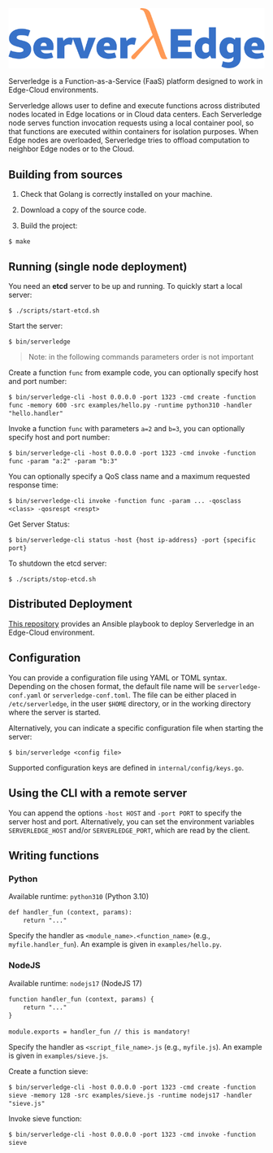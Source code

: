 ![ServerlEdge](docs/logo.png)

Serverledge is a Function-as-a-Service (FaaS) platform designed to
work in Edge-Cloud environments.

Serverledge allows user to define and execute functions across
distributed nodes located in Edge locations or in Cloud data centers.
Each Serverledge node serves function invocation requests using a local
container pool, so that functions are executed within containers for isolation purposes.
When Edge nodes are overloaded, Serverledge tries to offload computation
to neighbor Edge nodes or to the Cloud.

## Building from sources

1. Check that Golang is correctly installed on your machine.

1. Download a copy of the source code.

1. Build the project:

```
$ make
```

## Running (single node deployment)

You need an **etcd** server to be up and running. To quickly start a local
server:

	$ ./scripts/start-etcd.sh

Start the server:

	$ bin/serverledge

> Note: in the following commands parameters order is not important

Create a function `func` from example code, you can optionally specify host and port number:

	$ bin/serverledge-cli -host 0.0.0.0 -port 1323 -cmd create -function func -memory 600 -src examples/hello.py -runtime python310 -handler "hello.handler" 

Invoke a function `func` with parameters `a=2` and `b=3`, you can optionally specify host and port number:

	$ bin/serverledge-cli -host 0.0.0.0 -port 1323 -cmd invoke -function func -param "a:2" -param "b:3"

You can optionally specify a QoS class name and a maximum requested response
time:

	$ bin/serverledge-cli invoke -function func -param ... -qosclass <class> -qosrespt <respt>

Get Server Status:
 
    $ bin/serverledge-cli status -host {host ip-address} -port {specific port}


To shutdown the etcd server:

	$ ./scripts/stop-etcd.sh

## Distributed Deployment

[This repository](https://github.com/grussorusso/serverledge-deploy) provides an Ansible playbook to deploy Serverledge in an 
Edge-Cloud environment.

## Configuration

You can provide a configuration file using YAML or TOML syntax. Depending on the
chosen format, the default file name will be `serverledge-conf.yaml` or
`serverledge-conf.toml`. The file can be either placed in `/etc/serverledge`,
in the user `$HOME` directory, or in the working directory where the server is
started.

Alternatively, you can indicate a specific configuration file when starting the
server:

	$ bin/serverledge <config file>

Supported configuration keys are defined in `internal/config/keys.go`.

## Using the CLI with a remote server

You can append the options `-host HOST` and `-port PORT` to specify the server
host and port. Alternatively, you can set the environment variables
`SERVERLEDGE_HOST` and/or `SERVERLEDGE_PORT`, which are read by the client.


## Writing functions

### Python

Available runtime: `python310` (Python 3.10)

	def handler_fun (context, params):
		return "..."

Specify the handler as `<module_name>.<function_name>` (e.g., `myfile.handler_fun`).
An example is given in `examples/hello.py`.

### NodeJS

Available runtime: `nodejs17` (NodeJS 17)

	function handler_fun (context, params) {
		return "..."
	}

	module.exports = handler_fun // this is mandatory!

Specify the handler as `<script_file_name>.js` (e.g., `myfile.js`).
An example is given in `examples/sieve.js`.

Create a function sieve:

    $ bin/serverledge-cli -host 0.0.0.0 -port 1323 -cmd create -function sieve -memory 128 -src examples/sieve.js -runtime nodejs17 -handler "sieve.js"

Invoke sieve function: 

    $ bin/serverledge-cli -host 0.0.0.0 -port 1323 -cmd invoke -function sieve 
